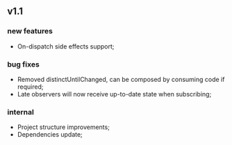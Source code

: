 ## v1.1

### new features

- On-dispatch side effects support;

### bug fixes

- Removed distinctUntilChanged, can be composed by consuming code if required;
- Late observers will now receive up-to-date state when subscribing;

### internal

- Project structure improvements;
- Dependencies update;

